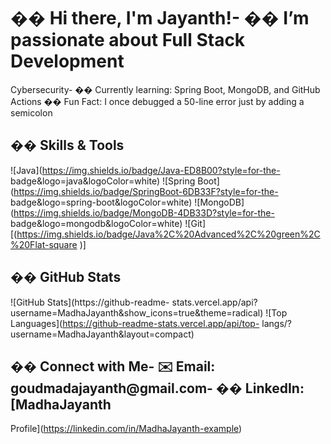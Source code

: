 # �� Hi there, I&#39;m Jayanth!- �� I’m passionate about Full Stack Development
Cybersecurity- �� Currently learning: Spring Boot, MongoDB, and GitHub Actions
�� Fun Fact: I once debugged a 50-line error just by adding a semicolon
## ��️ Skills &amp; Tools
![Java](https://img.shields.io/badge/Java-ED8B00?style=for-the-
badge&amp;logo=java&amp;logoColor=white)
![Spring Boot](https://img.shields.io/badge/SpringBoot-6DB33F?style=for-the-
badge&amp;logo=spring-boot&amp;logoColor=white)
![MongoDB](https://img.shields.io/badge/MongoDB-4DB33D?style=for-the-
badge&amp;logo=mongodb&amp;logoColor=white)
![Git][(https://img.shields.io/badge/Java%2C%20Advanced%2C%20green%2C%20Flat-square
)]
## �� GitHub Stats
![GitHub Stats](https://github-readme-
stats.vercel.app/api?username=MadhaJayanth&amp;show_icons=true&amp;theme=radical)
![Top Languages](https://github-readme-stats.vercel.app/api/top-
langs/?username=MadhaJayanth&amp;layout=compact)
## �� Connect with Me- ✉️ Email: goudmadajayanth@gmail.com- �� LinkedIn: [MadhaJayanth
Profile](https://linkedin.com/in/MadhaJayanth-example)

